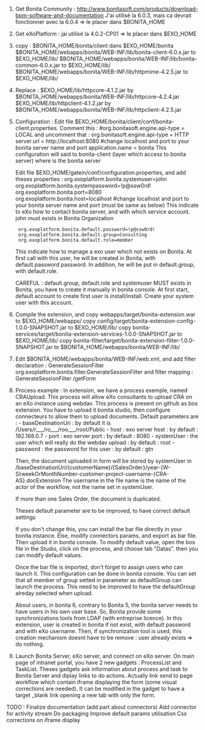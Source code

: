 1) Get Bonita Community : http://www.bonitasoft.com/products/download-bpm-software-and-documentation
J'ai utilisé la 6.0.3, mais ca devrait fonctionner avec la 6.0.4 => le placer dans $BONITA_HOME
2) Get eXoPlatform : jai utilisé la 4.0.2-CP01 => le placer dans $EXO_HOME
3) copy :
	$BONITA_HOME/bonita/client dans $EXO_HOME/bonita
	$BONITA_HOME/webapps/bonita/WEB-INF/lib/bonita-client-6.0.x.jar to $EXO_HOME/lib/
	$BONITA_HOME/webapps/bonita/WEB-INF/lib/bonita-common-6.0.x.jar to $EXO_HOME/lib/
	$BONITA_HOME/webapps/bonita/WEB-INF/lib/httpmime-4.2.5.jar to $EXO_HOME/lib/
4) Replace :
	$EXO_HOME/lib/httpcore-4.1.2.jar by $BONITA_HOME/webapps/bonita/WEB-INF/lib/httpcore-4.2.4.jar
	$EXO_HOME/lib/httpclient-4.1.2.jar by $BONITA_HOME/webapps/bonita/WEB-INF/lib/httpclient-4.2.5.jar

5) Configuration :
	Edit file $EXO_HOME/bonita/client/conf/bonita-client.properties. Comment this :
        	#org.bonitasoft.engine.api-type = LOCAL
	and uncomment that :
		org.bonitasoft.engine.api-type = HTTP
		server.url = http://localhost:8080 #change localhost and port to your bonita server name and port
		application.name = bonita
	This configuration will said to bonita-client (layer which access to bonita server) where is the bonita server
		
	Edit file $EXO_HOME/gatein/conf/configuration.properties, and add theses properties :
		org.exoplatform.bonita.systemuser=john
		org.exoplatform.bonita.systempassword=!p@ssw0rd!
		org.exoplatform.bonita.port=8080
		org.exoplatform.bonita.host=localhost #change localhost and port to your bonita server name and port (must be same as below)
	This indicate to eXo how to contact bonita server, and with which service account. john must exists in Bonita Organization

		org.exoplatform.bonita.default.password=!p@ssw0rd!
		org.exoplatform.bonita.default.group=Consulting
		org.exoplatform.bonita.default.role=member
	This indicate how to manage a exo user which not exists on Bonita. At first call with this user, he will be created in Bonita, with default.password password. In addition, he will be put in default.group, with default.role.
	
	CAREFUL : default.group, default.role and systemuser MUST exists in Bonita, you have to create it manually in bonita console. At first start, default account to create first user is install/install. Create your system user with this account.
	
6) Compile the extension, and 
	copy webapps/target/bonita-extension.war to $EXO_HOME/webapps/
	copy config/target/bonita-extension-config-1.0.0-SNAPSHOT.jar to $EXO_HOME/lib/
	copy bonita-services/target/bonita-extension-services-1.0.0-SNAPSHOT.jar to $EXO_HOME/lib/
	copy bonita-filter/target/bonita-extension-filter-1.0.0-SNAPSHOT.jar to $BONITA_HOME/webapps/bonita/WEB-INF/lib/

7) Edit $BONITA_HOME/webapps/bonita/WEB-INF/web.xml, and add filter declaration :
		<filter>
			<filter-name>GenerateSessionFilter</filter-name>
			<filter-class>org.exoplatform.bonita.filter.GenerateSessionFilter</filter-class>
		</filter>
	and filter mapping :
		<filter-mapping>
			<filter-name>GenerateSessionFilter</filter-name>
			<url-pattern>/getForm</url-pattern>
		</filter-mapping>
		
8) Process example :
	In extension, we have a process exemple, named CRAUpload. This process will allow eXo consultants to upload CRA on an eXo instance using webdav. This process is present on github as bos extension. You have to upload it bonita studio, then configure connecteurs to allow them to upload documents.
	Default parameters are :
		- baseDestinationUri : by default it is /Users/r___/ro___/roo___/root/Public
		- host : exo server host : by default : 192.168.0.7
		- port : exo server port : by default : 8080
		- systemUser : the user which will really do the webdav upload : by default : root
		- password : the password for this user : by default : gtn
	
	Then, the document uploaded in form will be stored by systemUser in /baseDestinationUri/{customerName}/{SalesOrder}/year-{W-S}weekOrMonthNumber-customer-project-username-{CRA-AS}.docExtension
	The username in the file name is the name of the actor of the workflow, not the name set in systemUser.	
	
	If more than one Sales Order, the document is duplicated.	
	
	Theses default parameter are to be improved, to have correct default settings
	
	If you don't change this, you can install the bar file directly in your bonita instance. Else, modify connectors params, and export as bar file. Then upload it in bonita console. To modify default value, open the bos file in the Studio, click on the process, and choose tab "Datas". then you can modify default values.
		
	Once the bar file is imported, don't forget to assign users who can launch it. This configuration can be done in bonita console. You can set that all member of group setted in parameter as defaultGroup can launch the process. This need to be improved to have the defaultGroup alreday selected when upload.
	
	
	
	About users, in bonita 6, contrary to Bonita 5, the bonita server needs to have users in his own user base. So, Bonita provide some synchronizations tools from LDAP (with entreprise licence). In this extension, user is created in bonita if not exist, with default password and with eXo username. Then, if synchronization tool is used, this creation mechanism doesnt have to be remove : user already exists => do nothing. 
	
	
9) Launch Bonita Server, eXo server, and connect on eXo server. On main page of intranet portal, you have 2 new gadgets : ProcessList and TaskList. Theses gadgets ask information about process and task to Bonita Server and diplay links to do actions. Actually link send to page workflow which contain iframe displaying  the form (some visual corrections are needed). It can be modified in the gadget to have a target _blank link opening a new tab with only the form.


TODO : 
Finalize documentation (add part about connectors)
Add connector for activity stream 
Do packaging
Improve default params utilisation
Css corrections on iframe display
	

